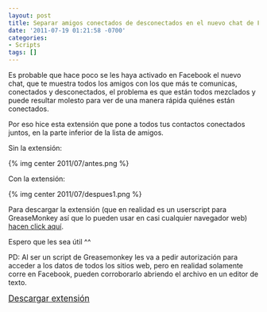 ```yaml
---
layout: post
title: Separar amigos conectados de desconectados en el nuevo chat de Facebook
date: '2011-07-19 01:21:58 -0700'
categories:
- Scripts
tags: []
---
```


Es probable que hace poco se les haya activado en Facebook el nuevo chat, que te muestra todos los amigos con los que más te comunicas, conectados y desconectados, el problema es que están todos mezclados y puede resultar molesto para ver de una manera rápida quiénes están conectados.

Por eso hice esta extensión que pone a todos tus contactos conectados juntos, en la parte inferior de la lista de amigos.

Sin la extensión:

{% img center 2011/07/antes.png %}

Con la extensión:

{% img center 2011/07/despues1.png %}

Para descargar la extensión (que en realidad es un userscript para GreaseMonkey así que lo pueden usar en casi cualquier navegador web) <a title="Descargar Facebook Chat Orderer" href="http://dl.dropbox.com/u/3682061/Internet/ZequezBlog/FBChatOrderer.user.js">hacen click aquí</a>.

Espero que les sea útil ^^

<div>PD: Al ser un script de Greasemonkey les va a pedir autorización para acceder a los datos de todos los sitios web, pero en realidad solamente corre en Facebook, pueden corroborarlo abriendo el archivo en un editor de texto.</div>

<big><a title="Descargar Facebook Chat Orderer (soy re original con los nombres de las extensiones)" href="http://dl.dropbox.com/u/3682061/Internet/ZequezBlog/FBChatOrderer.user.js">Descargar extensión</a></big>

